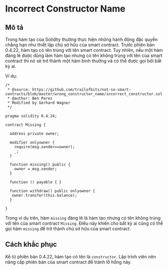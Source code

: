 # Incorrect Constructor Name

## Mô tả

Trong hàm tạo của Solidity thường thực hiện những hành động đặc quyền chẳng hạn như thiết lập chủ sở hữu của smart contract. Trước phiên bản 0.4.22, hàm tạo có tên trùng với tên smart contract. Tuy nhiên, nếu một hàm đáng lẽ được dùng làm hàm tạo nhưng có tên không trùng với tên của smart contract thì nó sẽ trở thành một hàm bình thường và có thể được gọi bởi bất kỳ ai.

Ví dụ:

```sol
/*
 * @source: https://github.com/trailofbits/not-so-smart-contracts/blob/master/wrong_constructor_name/incorrect_constructor.sol
 * @author: Ben Perez
 * Modified by Gerhard Wagner
 */

pragma solidity 0.4.24;

contract Missing {
  
  address private owner;

  modifier onlyowner {
    require(msg.sender==owner);
    _;
  }

  function missing() public {
    owner = msg.sender;
  }

  function () payable { } 

  function withdraw() public onlyowner {
   owner.transfer(this.balance);
  }
  
}
```

Trong ví dụ trên, hàm `missing` đáng lẽ là hàm tạo nhưng có tên không trùng với tên của smart contract `Missing`. Điều này khiến cho bất kỳ ai cũng có thể gọi hàm `missing` để trở thành chủ sở hữu của smart contract.

## Cách khắc phục

Kể từ phiên bản 0.4.22, hàm tạo có tên là `constructor`. Lập trình viên nên nâng cấp phiên bản của smart contract để tránh lỗ hổng này.
